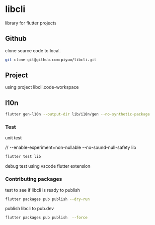 # libcli

library for flutter projects

## Github

clone source code to local.

```bash
git clone git@github.com:piyuo/libcli.git
```

## Project

using project libcli.code-workspace

## l10n

```bash
flutter gen-l10n --output-dir lib/i18n/gen --no-synthetic-package
```

### Test

unit test

// --enable-experiment=non-nullable --no-sound-null-safety lib

```bash
flutter test lib
```

debug test using vscode flutter extension

### Contributing packages

test to see if libcli is ready to publish

```bash
flutter packages pub publish --dry-run
```

publish libcli to pub.dev

```bash
flutter packages pub publish  --force
```
